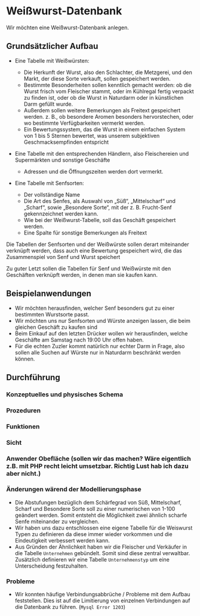 # Weißwurst-Datenbank

Wir möchten eine Weißwurst-Datenbank anlegen.

## Grundsätzlicher Aufbau

- Eine Tabelle mit Weißwürsten:
	- Die Herkunft der Wurst, also den Schlachter, die Metzgerei, und den Markt, der diese Sorte verkauft, sollen gespeichert werden.
	- Bestimmte Besonderheiten sollen kenntlich gemacht werden: ob die Wurst frisch vom Fleischer stammt, oder im Kühlregal fertig verpackt zu finden ist, oder ob die Wurst in Naturdarm oder in künstlichen Darm gefüllt wurde.
	- Außerdem sollen weitere Bemerkungen als Freitext gespeichert werden. z. B., ob besondere Aromen besonders hervorstechen, oder wo bestimmte Verfügbarkeiten vermerkt werden.
	- Ein Bewertungssystem, das die Wurst in einem einfachen System von 1 bis 5 Sternen bewertet, was unserem subjektiven Geschmacksempfinden entspricht

- Eine Tabelle mit den entsprechenden Händlern, also Fleischereien und Supermärkten und sonstige Geschäfte
	- Adressen und die Öffnungszeiten werden dort vermerkt.

- Eine Tabelle mit Senfsorten:
	- Der vollständige Name
	- Die Art des Senfes, als Auswahl von „Süß“, „Mittelscharf“ und „Scharf“, sowie „Besondere Sorte“, mit der z. B. Frucht-Senf gekennzeichnet werden kann.
	- Wie bei der Weißwurst-Tabelle, soll das Geschäft gespeichert werden.
	- Eine Spalte für sonstige Bemerkungen als Freitext

Die Tabellen der Senfsorten und der Weißwürste sollen derart miteinander verknüpft werden, dass auch eine Bewertung gespeichert wird, die das Zusammenspiel von Senf und Wurst speichert

Zu guter Letzt sollen die Tabellen für Senf und Weißwürste mit den Geschäften verknüpft werden, in denen man sie kaufen kann.

## Beispielanwendungen

- Wir möchten herausfinden, welcher Senf besonders gut zu einer bestimmten Wurstsorte passt.
- Wir möchten uns nur Senfsorten und Würste anzeigen lassen, die beim gleichen Geschäft zu kaufen sind
- Beim Einkauf auf den letzten Drücker wollen wir herausfinden, welche Geschäfte am Samstag nach 19:00 Uhr offen haben.
- Für die echten Zuzler kommt natürlich nur echter Darm in Frage, also sollen alle Suchen auf Würste nur in Naturdarm beschränkt werden können.

## Durchführung

### Konzeptuelles und physisches Schema

### Prozeduren

### Funktionen

### Sicht

### Anwender Obefläche (sollen wir das machen? Wäre eigentlich z.B. mit PHP recht leicht umsetzbar. Richtig Lust hab ich dazu aber nicht.)

### Änderungen wärend der Modellierungsphase
- Die Abstufungen bezüglich dem Schärfegrad von Süß, Mittelscharf, Scharf und Besondere Sorte soll zu einer numerischen von 1-100 geändert werden. Somit entsteht die Möglichkeit zwei ähnlich scharfe Senfe miteinander zu vergleichen.
- Wir haben uns dazu entschlossen eine eigene Tabelle für die Weiswurst Typen zu definieren da diese immer wieder vorkommen und die Eindeutigkeit verbessert werden kann.
- Aus Gründen der Ähnlichkeit haben wir die Fleischer und Verkäufer in die Tabelle `Unternehmen` gebündelt. Somit sind diese zentral verwaltbar. Zusätzlich definieren wir eine Tabelle `Unternehmenstyp` um eine Unterscheidung festzuhalten. 

### Probleme
- Wir konnten häufige Verbindungsabbrüche / Probleme mit dem Aufbau feststellen. Dies ist auf die Limitierung von einzelnen Verbindungen auf die Datenbank zu führen. (`Mysql Error 1203`)  

